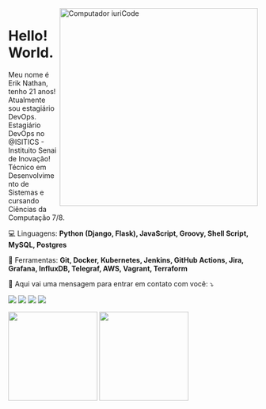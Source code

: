 <img src="https://raw.githubusercontent.com/MicaelliMedeiros/micaellimedeiros/master/image/computer-illustration.png" min-width="400px" max-width="400px" width="400px" align="right" alt="Computador iuriCode">

<h1>Hello! World.</h1>

<p align="left"> 
  Meu nome é Erik Nathan, tenho 21 anos! Atualmente sou estagiário DevOps.<br>
  Estagiário DevOps no @ISITICS - Instituito Senai de Inovação! Técnico em Desenvolvimento de Sistemas e cursando Ciências da Computação 7/8.
</p>

<p align="left">
  💻 Linguagens: <strong>Python (Django, Flask), JavaScript, Groovy, Shell Script, MySQL, Postgres</strong>
</p>

<p align="left">
  💼 Ferramentas: <strong>Git, Docker, Kubernetes, Jenkins, GitHub Actions, Jira, Grafana, InfluxDB, Telegraf, AWS, Vagrant, Terraform</strong>
</p>

<p align="left">
  💌 Aqui vai uma mensagem para entrar em contato com você: ⤵️
</p>

<p align="left">

  <a href="eriknathan.contato@gmail.com" alt="Gmail">
  <img src="https://img.shields.io/badge/-Gmail-FF0000?style=flat-square&labelColor=FF0000&logo=gmail&logoColor=white&link=eriknathan.contato@gmail.com" /></a>

  <a href="https://www.linkedin.com/in/erik-nathan/" alt="Linkedin">
  <img src="https://img.shields.io/badge/-Linkedin-0e76a8?style=flat-square&logo=Linkedin&logoColor=white&link=https://www.linkedin.com/in/erik-nathan/" /></a>
  
  <a href="https://eriknathan.hashnode.dev/" alt="Blog">
  <img src="https://img.shields.io/badge/Blogger-FF5722?style=flat-square&labelColor=FF0000&logo=blogger&logoColor=white&link=https://eriknathan.hashnode.dev/" /></a>

  <a href="https://www.instagram.com/erik.devops/" alt="Instagram">
  <img src="https://img.shields.io/badge/-Instagram-DF0174?style=flat-square&labelColor=DF0174&logo=instagram&logoColor=white&link=https://www.instagram.com/erik.devops/"/></a>
</p> 

<span>
    <img height="180em" src="https://github-readme-stats.vercel.app/api?username=eriknathan&show_icons=true&theme=dark&include_all_commits=true&count_private=true"/>
</span>

<span>
   <img height="180em" src="https://github-readme-stats.vercel.app/api/top-langs/?username=eriknathan&layout=compact&langs_count=7&theme=dark"/>
</span>
